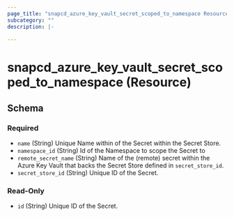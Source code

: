 ```yaml
---
page_title: "snapcd_azure_key_vault_secret_scoped_to_namespace Resource - snapcd"
subcategory: ""
description: |-
  
---
```


# snapcd_azure_key_vault_secret_scoped_to_namespace (Resource)






<!-- schema generated by tfplugindocs -->
## Schema

### Required

- `name` (String) Unique Name within of the Secret within the Secret Store.
- `namespace_id` (String) Id of the Namespace to scope the Secret to
- `remote_secret_name` (String) Name of the (remote) secret within the Azure Key Vault that backs the Secret Store defined in `secret_store_id`.
- `secret_store_id` (String) Unique ID of the Secret.

### Read-Only

- `id` (String) Unique ID of the Secret.
